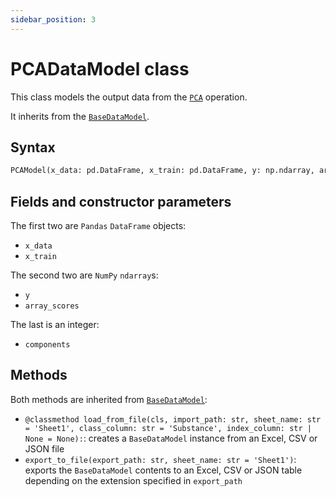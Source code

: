 ```yaml
---
sidebar_position: 3
---
```


# PCADataModel class

This class models the output data from the [`PCA`](./pca.md) operation.

It inherits from the [`BaseDataModel`](../base/basedatamodel.md).

## Syntax

```python
PCAModel(x_data: pd.DataFrame, x_train: pd.DataFrame, y: np.ndarray, array_scores: np.ndarray, components: int)
```

## Fields and constructor parameters

The first two are `Pandas` `DataFrame` objects:
- `x_data`
- `x_train`

The second two are `NumPy` `ndarray`s:
- `y`
- `array_scores`

The last is an integer:
- `components`

## Methods

Both methods are inherited from [`BaseDataModel`](../base/basedatamodel.md):

- `@classmethod load_from_file(cls, import_path: str, sheet_name: str = 'Sheet1', class_column: str = 'Substance', index_column: str | None = None):`: creates a `BaseDataModel` instance from an Excel, CSV or JSON file
- `export_to_file(export_path: str, sheet_name: str = 'Sheet1')`: exports the `BaseDataModel` contents to an Excel, CSV or JSON table depending on the extension specified in `export_path`
